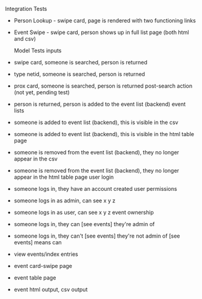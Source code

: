   Integration Tests
  - Person Lookup - swipe card, page is rendered with two functioning links
  - Event Swipe - swipe card, person shows up in full list page (both html and csv)
  
    Model Tests
  inputs
  - swipe card, someone is searched, person is returned
  - type netid, someone is searched, person is returned
  - prox card, someone is searched, person is returned
  post-search action (not yet, pending test)
  - person is returned, person is added to the event list (backend)
  event lists
  - someone is added to event list (backend), this is visible in the csv
  - someone is added to event list (backend), this is visible in the html table page
  - someone is removed from the event list (backend), they no longer appear in the csv
  - someone is removed from the event list (backend), they no longer appear in the html table page
  user login
  - someone logs in, they have an account created
  user permissions
  - someone logs in as admin, can see x y z
  - someone logs in as user, can see x y z
  event ownership
  - someone logs in, they can [see events] they're admin of
  - someone logs in, they can't [see events] they're not admin of
  [see events] means can
  - view events/index entries
  - event card-swipe page
  - event table page
  - event html output, csv output